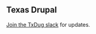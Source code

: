 ## Texas Drupal

[Join the TxDug slack](https://join.slack.com/t/txdug/shared_invite/enQtNzU3ODA5NjIzNzMxLTk4YTYzNDdiYWMxNDU1NWU2ZWUxODMyNjk5NWRjNzA3OTBhYmYzYjM2MGVjMjI2MDhiMzFhMmJlYThkMWNjNTc) for updates.